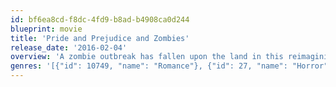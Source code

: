 ```yaml
---
id: bf6ea8cd-f8dc-4fd9-b8ad-b4908ca0d244
blueprint: movie
title: 'Pride and Prejudice and Zombies'
release_date: '2016-02-04'
overview: 'A zombie outbreak has fallen upon the land in this reimagining of Jane Austen’s classic tale of the tangled relationships between lovers from different social classes in 19th century England. Feisty heroine Elizabeth Bennet (Lily James) is a master of martial arts and weaponry and the handsome Mr. Darcy (Sam Riley) is a fierce zombie killer, yet the epitome of upper class prejudice. As the zombie outbreak intensifies, they must swallow their pride and join forces on the blood-soaked battlefield in order to conquer the undead once and for all.'
genres: '[{"id": 10749, "name": "Romance"}, {"id": 27, "name": "Horror"}, {"id": 35, "name": "Comedy"}, {"id": 53, "name": "Thriller"}]'
---
```

